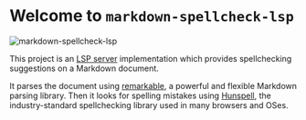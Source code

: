 
# Welcome to `markdown-spellcheck-lsp`

![markdown-spellcheck-lsp](https://github.com/codedownio/markdown-spellcheck-lsp/workflows/ci/badge.svg)

This project is an [LSP server](https://microsoft.github.io/language-server-protocol/specifications/lsp/3.17/specification/) implementation which provides spellchecking suggestions on a Markdown document.

It parses the document using [remarkable](https://github.com/jonschlinkert/remarkable), a powerful and flexible Markdown parsing library. Then it looks for spelling mistakes using [Hunspell](https://github.com/hunspell/hunspell), the industry-standard spellchecking library used in many browsers and OSes.
